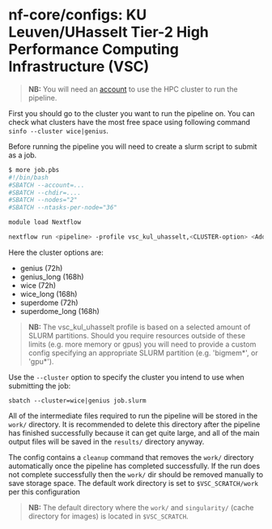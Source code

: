 # nf-core/configs: KU Leuven/UHasselt Tier-2 High Performance Computing Infrastructure (VSC)

> **NB:** You will need an [account](https://docs.vscentrum.be/en/latest/access/getting_access.html#required-steps-to-get-access) to use the HPC cluster to run the pipeline.

First you should go to the cluster you want to run the pipeline on. You can check what clusters have the most free space using following command `sinfo --cluster wice|genius`.

Before running the pipeline you will need to create a slurm script to submit as a job.

```bash
$ more job.pbs
#!/bin/bash
#SBATCH --account=...
#SBATCH --chdir=....
#SBATCH --nodes="2"
#SBATCH --ntasks-per-node="36"

module load Nextflow

nextflow run <pipeline> -profile vsc_kul_uhasselt,<CLUSTER-option> <Add your other parameters>
```

Here the cluster options are:

- genius (72h)
- genius_long (168h)
- wice (72h)
- wice_long (168h)
- superdome (72h)
- superdome_long (168h)

> **NB:** The vsc_kul_uhasselt profile is based on a selected amount of SLURM partitions. Should you require resources outside of these limits (e.g. more memory or gpus) you will need to provide a custom config specifying an appropriate SLURM partition (e.g. 'bigmem*', or 'gpu*').

Use the `--cluster` option to specify the cluster you intend to use when submitting the job:

```shell
sbatch --cluster=wice|genius job.slurm 
```

All of the intermediate files required to run the pipeline will be stored in the `work/` directory. It is recommended to delete this directory after the pipeline has finished successfully because it can get quite large, and all of the main output files will be saved in the `results/` directory anyway.

The config contains a `cleanup` command that removes the `work/` directory automatically once the pipeline has completed successfully. If the run does not complete successfully then the `work/` dir should be removed manually to save storage space. The default work directory is set to `$VSC_SCRATCH/work` per this configuration

> **NB:** The default directory where the `work/` and `singularity/` (cache directory for images) is located in `$VSC_SCRATCH`.
